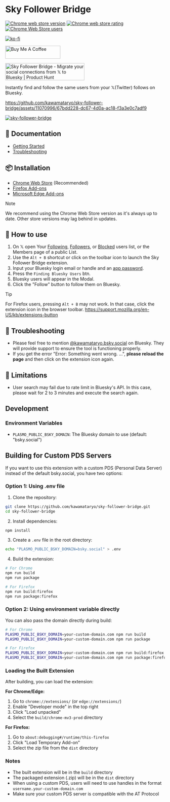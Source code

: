 # Sky Follower Bridge

<a href="https://chrome.google.com/webstore/detail/sky-follower-bridge/behhbpbpmailcnfbjagknjngnfdojpko"><img alt="Chrome web store version" src="https://img.shields.io/chrome-web-store/v/behhbpbpmailcnfbjagknjngnfdojpko.svg"></a>
<a href="https://chrome.google.com/webstore/detail/sky-follower-bridge/behhbpbpmailcnfbjagknjngnfdojpko"><img alt="Chrome web store rating" src="https://img.shields.io/chrome-web-store/stars/behhbpbpmailcnfbjagknjngnfdojpko.svg"></a>
<a href="https://chrome.google.com/webstore/detail/sky-follower-bridge/behhbpbpmailcnfbjagknjngnfdojpko"><img alt="Chrome Web Store users" src="https://img.shields.io/chrome-web-store/users/behhbpbpmailcnfbjagknjngnfdojpko"></a>

[![ko-fi](https://ko-fi.com/img/githubbutton_sm.svg)](https://ko-fi.com/X8X315UWFN)

<a href="https://www.buymeacoffee.com/kawamata" target="_blank"><img src="https://cdn.buymeacoffee.com/buttons/default-orange.png" alt="Buy Me A Coffee" height="41" width="174"></a>

<a href="https://www.producthunt.com/posts/sky-follower-bridge?embed=true&utm_source=badge-featured&utm_medium=badge&utm_souce=badge-sky&#0045;follower&#0045;bridge" target="_blank"><img src="https://api.producthunt.com/widgets/embed-image/v1/featured.svg?post_id=666851&theme=light" alt="Sky&#0032;Follower&#0032;Bridge - Migrate&#0032;your&#0032;social&#0032;connections&#0032;from&#0032;𝕏&#0032;to&#0032;Bluesky | Product Hunt" style="width: 250px; height: 54px;" width="250" height="54" /></a>


Instantly find and follow the same users from your 𝕏(Twitter) follows on Bluesky.

https://github.com/kawamataryo/sky-follower-bridge/assets/11070996/67bdd228-dc67-4d0a-ac18-f3a3e0c7adf9

[![sky-follower-bridge](http://img.youtube.com/vi/CnjjfSxm0G0/0.jpg)](https://www.youtube.com/watch?v=CnjjfSxm0G0)


## 📖 Documentation

- [Getting Started](https://sky-follower-bridge-docs.vercel.app/get-started)
- [Troubleshooting](https://sky-follower-bridge-docs.vercel.app/troubleshooting)

## 📦 Installation

- [Chrome Web Store](https://chrome.google.com/webstore/detail/sky-follower-bridge/behhbpbpmailcnfbjagknjngnfdojpko) (Recommended)
- [Firefox Add-ons](https://addons.mozilla.org/en-US/firefox/addon/sky-follower-bridge/)
- [Microsoft Edge Add-ons](https://microsoftedge.microsoft.com/addons/detail/sky-follower-bridge/dpeolmdblhfolkhlhbhlofkkpaojnnbb)

> [!NOTE]
> We recommend using the Chrome Web Store version as it's always up to date. Other store versions may lag behind in updates.

## 🚀 How to use

1. On 𝕏 open Your [Following](https://x.com/following), [Followers](https://x.com/followers), or [Blocked](https://x.com/settings/blocked/all) users list, or the Members page of a public List.
2. Use the `Alt + B` shortcut or click on the toolbar icon to launch the Sky Follower Bridge extension.
3. Input your Bluesky login email or handle and an [app password](https://bsky.app/settings/app-passwords).
4. Press the `Finding Bluesky Users` btn.
5. Bluesky users will appear in the Modal.
6. Click the "Follow" button to follow them on Bluesky.


> [!TIP]
> For Firefox users, pressing `Alt + B` may not work. In that case, click the extension icon in the browser toolbar.
> https://support.mozilla.org/en-US/kb/extensions-button

## 🔧 Troubleshooting

- Please feel free to mention [@kawamataryo.bsky.social](https://bsky.app/profile/kawamataryo.bsky.social) on Bluesky. They will provide support to ensure the tool is functioning properly.
- If you get the error "Error: Something went wrong. ...", **please reload the page** and then click on the extension icon again.

## 🚨 Limitations

- User search may fail due to rate limit in Bluesky's API. In this case, please wait for 2 to 3 minutes and execute the search again.

## Development

### Environment Variables

- `PLASMO_PUBLIC_BSKY_DOMAIN`: The Bluesky domain to use (default: "bsky.social")

## Building for Custom PDS Servers

If you want to use this extension with a custom PDS (Personal Data Server) instead of the default bsky.social, you have two options:

### Option 1: Using .env file

1. Clone the repository:
```bash
git clone https://github.com/kawamataryo/sky-follower-bridge.git
cd sky-follower-bridge
```

2. Install dependencies:
```bash
npm install
```

3. Create a `.env` file in the root directory:
```bash
echo "PLASMO_PUBLIC_BSKY_DOMAIN=bsky.social" > .env
```

4. Build the extension:
```bash
# For Chrome
npm run build
npm run package

# For Firefox
npm run build:firefox
npm run package:firefox
```

### Option 2: Using environment variable directly

You can also pass the domain directly during build:

```bash
# For Chrome
PLASMO_PUBLIC_BSKY_DOMAIN=your-custom-domain.com npm run build
PLASMO_PUBLIC_BSKY_DOMAIN=your-custom-domain.com npm run package

# For Firefox
PLASMO_PUBLIC_BSKY_DOMAIN=your-custom-domain.com npm run build:firefox
PLASMO_PUBLIC_BSKY_DOMAIN=your-custom-domain.com npm run package:firefox
```

### Loading the Built Extension

After building, you can load the extension:

**For Chrome/Edge:**
1. Go to `chrome://extensions/` (or `edge://extensions/`)
2. Enable "Developer mode" in the top right
3. Click "Load unpacked" 
4. Select the `build/chrome-mv3-prod` directory

**For Firefox:**
1. Go to `about:debugging#/runtime/this-firefox`
2. Click "Load Temporary Add-on"
3. Select the zip file from the `dist` directory

### Notes
- The built extension will be in the `build` directory
- The packaged extension (.zip) will be in the `dist` directory
- When using a custom PDS, users will need to use handles in the format `username.your-custom-domain.com`
- Make sure your custom PDS server is compatible with the AT Protocol
